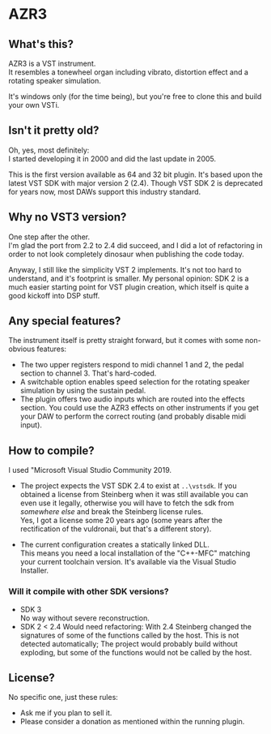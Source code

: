 # AZR3

## What's this?
AZR3 is a VST instrument.  
It resembles a tonewheel organ including vibrato, distortion effect and a rotating speaker simulation.

It's windows only (for the time being), but you're free to clone this and build your own VSTi.

## Isn't it pretty old?
Oh, yes, most definitely:  
I started developing it in 2000 and did the last update in 2005.

This is the first version available as 64 and 32 bit plugin. It's based upon
the latest VST SDK with major version 2 (2.4). Though VST SDK 2 is deprecated
for years now, most DAWs support this industry standard.

## Why no VST3 version?
One step after the other.  
I'm glad the port from 2.2 to 2.4 did succeed, and I did a lot of refactoring
in order to not look completely dinosaur when publishing the code today.

Anyway, I still like the simplicity VST 2 implements. It's not too hard to
understand, and it's footprint is smaller. My personal opinion: SDK 2 is
a much easier starting point for VST plugin creation, which itself is quite
a good kickoff into DSP stuff.

## Any special features?
The instrument itself is pretty straight forward, but it comes with some
non-obvious features:

- The two upper registers respond to midi channel 1 and 2, the pedal section to
channel 3. That's hard-coded.
- A switchable option enables speed selection for the rotating speaker simulation by using the sustain pedal.
- The plugin offers two audio inputs which are routed into the effects section.
You could use the AZR3 effects on other instruments if you get your DAW to
perform the correct routing (and probably disable midi input).

## How to compile?
I used "Microsoft Visual Studio Community 2019.
- The project expects the VST SDK 2.4 to exist at `..\vstsdk`.
If you obtained a license from Steinberg when it was still available
you can even use it legally, otherwise you will have to fetch the
sdk from *somewhere else* and break the Steinberg license rules.  
Yes, I got a license some 20 years ago (some years after the
rectification of the vuldronaii, but that's a different story).

- The current configuration creates a statically linked DLL.  
This means you need a local installation of the "C++-MFC"
matching your current toolchain version. It's available via
the Visual Studio Installer.

### Will it compile with other SDK versions?
- SDK 3  
No way without severe reconstruction.
- SDK 2 < 2.4
Would need refactoring: With 2.4 Steinberg changed the signatures of some of
the functions called by the host.
This is not detected automatically; The project would
probably build without exploding, but some of the functions would not
be called by the host.

## License?
No specific one, just these rules:
- Ask me if you plan to sell it.
- Please consider a donation as mentioned within the running plugin.
